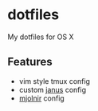 dotfiles
========

My dotfiles for OS X

## Features

* vim style tmux config
* custom [janus](https://github.com/carlhuda/janus) config
* [mjolnir](https://github.com/sdegutis/mjolnir) config

